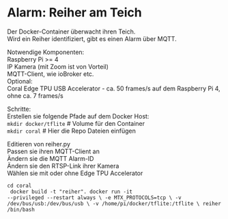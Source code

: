 <h1>Alarm: Reiher am Teich</h1>

Der Docker-Container überwacht ihren Teich.<br/>
Wird ein Reiher identifiziert, gibt es einen Alarm über MQTT.<br/>

Notwendige Komponenten:<br/>
Raspberry Pi >= 4<br/>
IP Kamera (mit Zoom ist von Vorteil)<br/>
MQTT-Client, wie ioBroker etc.<br/>
Optional:<br/>
Coral Edge TPU USB Accelerator - ca. 50 frames/s auf dem Raspberry Pi 4, ohne ca. 7 frames/s<br/>

Schritte:<br/>
Erstellen sie folgende Pfade auf dem Docker Host:<br/>
<code>mkdir docker/tflite</code> # Volume für den Container<br/>
<code>mkdir coral</code> # Hier die Repo Dateien einfügen<br/>

Editieren von reiher.py<br/>
Passen sie ihren MQTT-Client an<br/>
Ändern sie die MQTT Alarm-ID<br/>
Ändern sie den RTSP-Link ihrer Kamera<br/>
Wählen sie mit oder ohne Edge TPU Accelerator<br/>

<code>cd coral<br/>
docker build -t "reiher".
docker run -it --privileged --restart always \\
    -e MTX_PROTOCOLS=tcp \\
    -v /dev/bus/usb:/dev/bus/usb \\
    -v /home/pi/docker/tflite:/tflite \\
    reiher /bin/bash</code>
